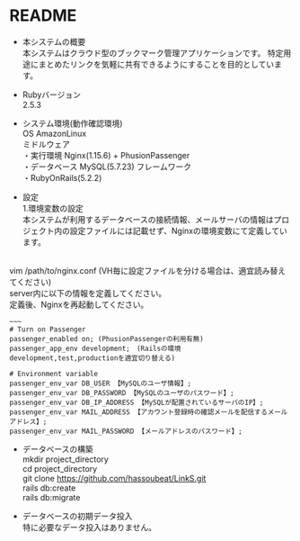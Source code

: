 # README
* 本システムの概要<br>
本システムはクラウド型のブックマーク管理アプリケーションです。
特定用途にまとめたリンクを気軽に共有できるようにすることを目的としています。

* Rubyバージョン<br>
2.5.3

* システム環境(動作確認環境)<br>
OS AmazonLinux<br>
ミドルウェア<br>
・実行環境 Nginx(1.15.6) + PhusionPassenger<br>
・データベース   MySQL(5.7.23)
フレームワーク<br>
・RubyOnRails(5.2.2)

* 設定<br>
1.環境変数の設定<br>
本システムが利用するデータベースの接続情報、メールサーバの情報はプロジェクト内の設定ファイルには記載せず、Nginxの環境変数にて定義しています。<br>
<br>
vim /path/to/nginx.conf (VH毎に設定ファイルを分ける場合は、適宜読み替えてください)
<br>
server内に以下の情報を定義してください。<br>
定義後、Nginxを再起動してください。

    ~~~
    # Turn on Passenger
    passenger_enabled on; (PhusionPassengerの利用有無)
    passenger_app_env development;　(Railsの環境 development,test,productionを適宜切り替える)

    # Environment variable
    passenger_env_var DB_USER 【MySQLのユーザ情報】;
    passenger_env_var DB_PASSWORD 【MySQLのユーザのパスワード】;
    passenger_env_var DB_IP_ADDRESS 【MySQLが配置されているサーバのIP】;
    passenger_env_var MAIL_ADDRESS 【アカウント登録時の確認メールを配信するメールアドレス】;
    passenger_env_var MAIL_PASSWORD 【メールアドレスのパスワード】;

* データベースの構築<br>
mkdir project_directory<br>
cd project_directory<br>
git clone https://github.com/hassoubeat/LinkS.git<br>
rails db:create<br>
rails db:migrate<br>

* データベースの初期データ投入<br>
特に必要なデータ投入はありません。
